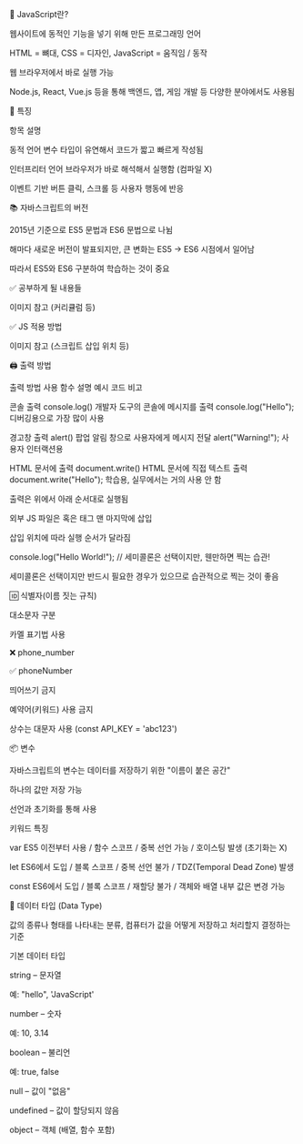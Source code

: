 🔰 JavaScript란?



웹사이트에 동적인 기능을 넣기 위해 만든 프로그래밍 언어



HTML = 뼈대, CSS = 디자인, JavaScript = 움직임 / 동작



웹 브라우저에서 바로 실행 가능



Node.js, React, Vue.js 등을 통해 백엔드, 앱, 게임 개발 등 다양한 분야에서도 사용됨



🧠 특징

항목	설명

동적 언어	변수 타입이 유연해서 코드가 짧고 빠르게 작성됨

인터프리터 언어	브라우저가 바로 해석해서 실행함 (컴파일 X)

이벤트 기반	버튼 클릭, 스크롤 등 사용자 행동에 반응

📚 자바스크립트의 버전



2015년 기준으로 ES5 문법과 ES6 문법으로 나뉨



해마다 새로운 버전이 발표되지만, 큰 변화는 ES5 → ES6 시점에서 일어남



따라서 ES5와 ES6 구분하여 학습하는 것이 중요



✅ 공부하게 될 내용들



이미지 참고 (커리큘럼 등)



✅ JS 적용 방법



이미지 참고 (스크립트 삽입 위치 등)



🖨️ 출력 방법

출력 방법	사용 함수	설명	예시 코드	비고

콘솔 출력	console.log()	개발자 도구의 콘솔에 메시지를 출력	console.log("Hello");	디버깅용으로 가장 많이 사용

경고창 출력	alert()	팝업 알림 창으로 사용자에게 메시지 전달	alert("Warning!");	사용자 인터랙션용

HTML 문서에 출력	document.write()	HTML 문서에 직접 텍스트 출력	document.write("Hello");	학습용, 실무에서는 거의 사용 안 함



출력은 위에서 아래 순서대로 실행됨



외부 JS 파일은 <head> 혹은 <body> 태그 맨 마지막에 삽입



삽입 위치에 따라 실행 순서가 달라짐



<!-- HTML 예시 -->

<script src="ex01.js"></script>



console.log("Hello World!"); // 세미콜론은 선택이지만, 웬만하면 찍는 습관!





세미콜론은 선택이지만 반드시 필요한 경우가 있으므로 습관적으로 찍는 것이 좋음



🆔 식별자(이름 짓는 규칙)



대소문자 구분



카멜 표기법 사용



❌ phone\_number



✅ phoneNumber



띄어쓰기 금지



예약어(키워드) 사용 금지



상수는 대문자 사용 (const API\_KEY = 'abc123')



📦 변수



자바스크립트의 변수는 데이터를 저장하기 위한 "이름이 붙은 공간"



하나의 값만 저장 가능



선언과 초기화를 통해 사용



키워드	특징

var	ES5 이전부터 사용 / 함수 스코프 / 중복 선언 가능 / 호이스팅 발생 (초기화는 X)

let	ES6에서 도입 / 블록 스코프 / 중복 선언 불가 / TDZ(Temporal Dead Zone) 발생

const	ES6에서 도입 / 블록 스코프 / 재할당 불가 / 객체와 배열 내부 값은 변경 가능

🧾 데이터 타입 (Data Type)



값의 종류나 형태를 나타내는 분류, 컴퓨터가 값을 어떻게 저장하고 처리할지 결정하는 기준



기본 데이터 타입



string – 문자열

예: "hello", 'JavaScript'



number – 숫자

예: 10, 3.14



boolean – 불리언

예: true, false



null – 값이 "없음"



undefined – 값이 할당되지 않음



object – 객체 (배열, 함수 포함)

